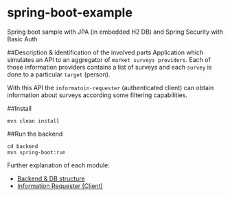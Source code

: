 # spring-boot-example
Spring boot sample with JPA (in embedded H2 DB) and Spring Security with Basic Auth

##Description & identification of the involved parts
Application which simulates an API to an aggregator of `market surveys providers`. Each of those information providers contains a list of surveys and each `survey` is done to a particular `target` (person).

With this API the `informatoin-requester` (authenticated client) can obtain information about surveys according some filtering capabilities. 

##Install

```
mvn clean install
```

##Run the backend

```
cd backend
mvn spring-boot:run
```

Further explanation of each module:
* [Backend & DB structure](https://github.com/umbreak/spring-boot-example/tree/master/backend)
* [Information Requester (Client)](https://github.com/umbreak/spring-boot-example/tree/master/information-requester)
